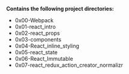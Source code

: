 __Contains the following project directories:__  
* 0x00-Webpack  
* 0x01-react_intro  
* 0x02-react_props  
* 0x03-components  
* 0x04-React_inline_styling  
* 0x05-react_state  
* 0x06-React_Immutable  
* 0x07-react_redux_action_creator_normalizr

